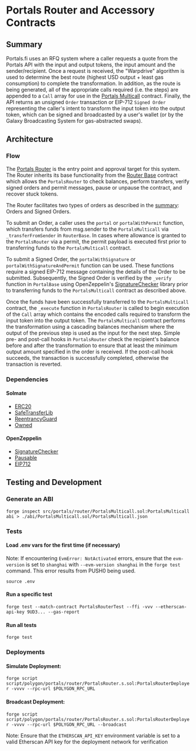 # Portals Router and Accessory Contracts

## Summary

Portals.fi uses an RFQ system where a caller requests a quote from the Portals API with the input and output tokens, the input amount and the sender/recipient. Once a request is received, the "Warpdrive" algorithm is used to determine the best route (highest USD output + least gas consumption) to complete the transformation. In addition, as the route is being generated, all of the appropriate calls required (i.e. the steps) are appended to a `Call` array for use in the [Portals Multicall](https://github.com/portals-fi/portals-sc/blob/main/src/portals/multicall/PortalsMulticall.sol) contract. Finally, the API returns an unsigned `Order` transaction or EIP-712 `Signed Order` representing the caller's intent to transform the input token into the output token, which can be signed and broadcasted by a user's wallet (or by the Galaxy Broadcasting System for gas-abstracted swaps).

## Architecture

### Flow

The [Portals Router](https://github.com/portals-fi/portals-sc/blob/main/src/portals/router/PortalsRouter.sol) is the entry point and approval target for this system. The Router inherits its base functionality from the [Router Base](https://github.com/portals-fi/portals-sc/blob/main/src/portals/router/RouterBase.sol) contract which allows the `PortalsRouter` to check balances, perform transfers, verify signed orders and permit messages, pause or unpause the contract, and recover stuck tokens.

The Router facilitates two types of orders as described in the [summary](#summary): Orders and Signed Orders.

To submit an Order, a caller uses the `portal` or `portalWithPermit` function, which transfers funds from msg.sender to the `PortalsMulticall` via `_transferFromSender` in `RouterBase`. In cases where allowance is granted to the `PortalsRouter` via a permit, the permit payload is executed first prior to transferring funds to the `PortalsMulticall` contract.

To submit a Signed Order, the `portalWithSignature` or `portalWithSignatureAndPermit` function can be used. These functions require a signed EIP-712 message containing the details of the Order to be submitted. Subsequently, the Signed Order is verified by the `_verify` function in `PortalBase` using OpenZeppelin's [SignatureChecker](https://github.com/OpenZeppelin/openzeppelin-contracts/blob/6ddacdbde856e203e222e3adc461dccce0c2930b/contracts/utils/cryptography/SignatureChecker.sol) library prior to transferring funds to the `PortalsMulticall` contract as described above.

Once the funds have been successfully transferred to the `PortalsMulticall` contract, the `_execute` function in `PortalsRouter` is called to begin execution of the `Call` array which contains the encoded calls required to transform the input token into the output token. The `PortalsMulticall` contract performs the transformation using a cascading balances mechanism where the output of the previous step is used as the input for the next step. Simple pre- and post-call hooks in `PortalsRouter` check the recipient's balance before and after the transformation to ensure that at least the minimum output amount specified in the order is received. If the post-call hook succeeds, the transaction is successfully completed, otherwise the transaction is reverted.

### Dependencies

#### Solmate

- [ERC20](https://github.com/transmissions11/solmate/blob/main/src/tokens/ERC20.sol)
- [SafeTransferLib](https://github.com/transmissions11/solmate/blob/main/src/utils/SafeTransferLib.sol)
- [ReentrancyGuard](https://github.com/transmissions11/solmate/blob/main/src/utils/ReentrancyGuard.sol)
- [Owned](https://github.com/transmissions11/solmate/blob/main/src/auth/Owned.sol)

#### OpenZeppelin

- [SignatureChecker](https://github.com/OpenZeppelin/openzeppelin-contracts/blob/6ddacdbde856e203e222e3adc461dccce0c2930b/contracts/utils/cryptography/SignatureChecker.sol)
- [Pausable](https://github.com/OpenZeppelin/openzeppelin-contracts/blob/6ddacdbde856e203e222e3adc461dccce0c2930b/contracts/security/Pausable.sol)
- [EIP712](https://github.com/OpenZeppelin/openzeppelin-contracts/blob/master/contracts/utils/cryptography/EIP712.sol)

## Testing and Development

### Generate an ABI

`forge inspect src/portals/router/PortalsMulticall.sol:PortalsMulticall abi > ./abi/PortalsMulticall.sol/PortalsMulticall.json`

### Tests

#### Load .env vars for the first time (if necessary)

Note: If encountering `EvmError: NotActivated` errors, ensure that the `evm-version` is set to `shanghai` with `--evm-version shanghai` in the `forge test` command. This error results from PUSH0 being used.

`source .env`

#### Run a specific test

`forge test --match-contract PortalsRouterTest --ffi -vvv --etherscan-api-key 9UD3... --gas-report`

#### Run all tests

`forge test`

### Deployments

#### Simulate Deployment:

`forge script script/polygon/portals/router/PortalsRouter.s.sol:PortalsRouterDeployer -vvvv --rpc-url $POLYGON_RPC_URL`

#### Broadcast Deployment:

`forge script script/polygon/portals/router/PortalsRouter.s.sol:PortalsRouterDeployer -vvvv --rpc-url $POLYGON_RPC_URL --broadcast`

Note: Ensure that the `ETHERSCAN_API_KEY` environment variable is set to a valid Etherscan API key for the deployment network for verification
